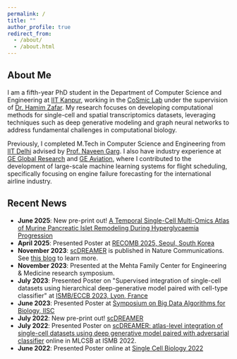 ```yaml
---
permalink: /
title: ""
author_profile: true
redirect_from: 
  - /about/
  - /about.html
---
```

## About Me

I am a fifth-year PhD student in the Department of Computer Science and Engineering at [IIT Kanpur](https://www.cse.iitk.ac.in/), working in the [CoSmic Lab](https://zafar-lab.github.io/CoSmic-lab/) under the supervision of [Dr. Hamim Zafar](https://hamimzafar.wixsite.com/home). My research focuses on developing computational methods for single-cell and spatial transcriptomics datasets, leveraging techniques such as deep generative modeling and graph neural networks to address fundamental challenges in computational biology.

Previously, I completed M.Tech in Computer Science and Engineering from [IIT Delhi](https://homecse.iitd.ac.in/) advised by [Prof. Naveen Garg](https://www.cse.iitd.ac.in/~naveen/). I also have industry experience at [GE Global Research](https://www.ge.com/news/reports/tag/global%20research%20center) and [GE Aviation](https://www.geaerospace.com/), where I contributed to the development of large-scale machine learning systems for flight scheduling, specifically focusing on engine failure forecasting for the international airline industry.

## Recent News

* **June 2025**: New pre-print out! [A Temporal Single-Cell Multi-Omics Atlas of Murine Pancreatic Islet Remodeling During Hyperglycaemia Progression](https://www.biorxiv.org/content/10.1101/2025.05.29.656754v1)
* **April 2025**: Presented Poster at [RECOMB 2025, Seoul, South Korea](https://recomb.org/recomb2025/)
* **November 2023**: [scDREAMER](https://www.nature.com/articles/s41467-023-43590-8) is published in Nature Communications. See [this blog](https://communities.springernature.com/posts/integrating-single-cell-atlases-with-scdreamer) to learn more.
* **November 2023**: Presented at the Mehta Family Center for Engineering & Medicine research symposium.
* **July 2023**: Presented Poster on "Supervised integration of single-cell datasets using hierarchical deep-generative model paired with cell-type classifier" at [ISMB/ECCB 2023, Lyon, France](https://www.iscb.org/ismbeccb2023-programme/posters)
* **June 2023**: Presented Poster at [Symposium on Big Data Algorithms for Biology, IISC](https://www.bdbio.in/)
* **July 2022**: New pre-print out! [scDREAMER](https://www.biorxiv.org/content/10.1101/2022.07.12.499846v1)
* **July 2022**: Presented Poster on [scDREAMER: atlas-level integration of single-cell datasets using deep generative model paired with adversarial classifier](https://www.iscb.org/ismb2022-program/posters) online in MLCSB at ISMB 2022.
* **June 2022**: Presented Poster online at [Single Cell Biology 2022](https://coursesandconferences.wellcomeconnectingscience.org/event/single-cell-biology-20220606/)


















